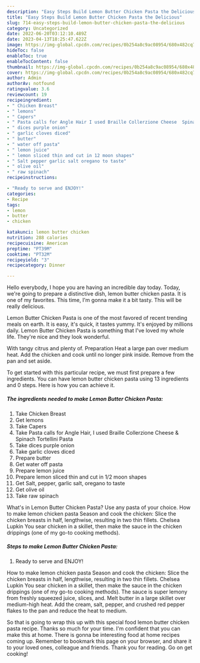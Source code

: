 ```yaml
---
description: "Easy Steps Build Lemon Butter Chicken Pasta the Delicious"
title: "Easy Steps Build Lemon Butter Chicken Pasta the Delicious"
slug: 714-easy-steps-build-lemon-butter-chicken-pasta-the-delicious
category: Uncategorized
date: 2022-06-20T03:12:10.489Z
date: 2023-04-13T18:25:47.622Z
image: https://img-global.cpcdn.com/recipes/0b254a8c9ac08954/680x482cq70/lemon-butter-chicken-pasta-recipe-main-photo.jpg
hideToc: false
enableToc: true
enableTocContent: false
thumbnail: https://img-global.cpcdn.com/recipes/0b254a8c9ac08954/680x482cq70/lemon-butter-chicken-pasta-recipe-main-photo.jpg
cover: https://img-global.cpcdn.com/recipes/0b254a8c9ac08954/680x482cq70/lemon-butter-chicken-pasta-recipe-main-photo.jpg
author: Admin
authorAv: notfound
ratingvalue: 3.6
reviewcount: 19
recipeingredient:
- " Chicken Breast"
- " lemons"
- " Capers"
- " Pasta calls for Angle Hair I used Braille Collerzione Cheese  Spinach Tortellini Pasta"
- " dices purple onion"
- " garlic cloves diced"
- " butter"
- " water off pasta"
- " lemon juice"
- " lemon sliced thin and cut in 12 moon shapes"
- " Salt pepper garlic salt oregano to taste"
- " olive oil"
- " raw spinach"
recipeinstructions:

- "Ready to serve and ENJOY!"
categories:
- Recipe
tags:
- lemon
- butter
- chicken

katakunci: lemon butter chicken 
nutrition: 288 calories
recipecuisine: American
preptime: "PT39M"
cooktime: "PT32M"
recipeyield: "3"
recipecategory: Dinner

---
```



Hello everybody, I hope you are having an incredible day today. Today, we're going to prepare a distinctive dish, lemon butter chicken pasta. It is one of my favorites. This time, I'm gonna make it a bit tasty. This will be really delicious.

Lemon Butter Chicken Pasta is one of the most favored of recent trending meals on earth. It is easy, it's quick, it tastes yummy. It's enjoyed by millions daily. Lemon Butter Chicken Pasta is something that I've loved my whole life. They're nice and they look wonderful.

With tangy citrus and plenty of. Preparation Heat a large pan over medium heat. Add the chicken and cook until no longer pink inside. Remove from the pan and set aside.


To get started with this particular recipe, we must first prepare a few ingredients. You can have lemon butter chicken pasta using 13 ingredients and 0 steps. Here is how you can achieve it.

<!--inarticleads1-->

##### The ingredients needed to make Lemon Butter Chicken Pasta:

1. Take  Chicken Breast
1. Get  lemons
1. Take  Capers
1. Take  Pasta calls for Angle Hair, I used Braille Collerzione Cheese &amp; Spinach Tortellini Pasta
1. Take  dices purple onion
1. Take  garlic cloves diced
1. Prepare  butter
1. Get  water off pasta
1. Prepare  lemon juice
1. Prepare  lemon sliced thin and cut in 1/2 moon shapes
1. Get  Salt, pepper, garlic salt, oregano to taste
1. Get  olive oil
1. Take  raw spinach


What&#39;s in Lemon Butter Chicken Pasta? Use any pasta of your choice. How to make lemon chicken pasta Season and cook the chicken: Slice the chicken breasts in half, lengthwise, resulting in two thin fillets. Chelsea Lupkin You sear chicken in a skillet, then make the sauce in the chicken drippings (one of my go-to cooking methods). 

<!--inarticleads2-->

##### Steps to make Lemon Butter Chicken Pasta:


1. Ready to serve and ENJOY!

How to make lemon chicken pasta Season and cook the chicken: Slice the chicken breasts in half, lengthwise, resulting in two thin fillets. Chelsea Lupkin You sear chicken in a skillet, then make the sauce in the chicken drippings (one of my go-to cooking methods). The sauce is super lemony from freshly squeezed juice, slices, and. Melt butter in a large skillet over medium-high heat. Add the cream, salt, pepper, and crushed red pepper flakes to the pan and reduce the heat to medium. 

So that is going to wrap this up with this special food lemon butter chicken pasta recipe. Thanks so much for your time. I'm confident that you can make this at home. There is gonna be interesting food at home recipes coming up. Remember to bookmark this page on your browser, and share it to your loved ones, colleague and friends. Thank you for reading. Go on get cooking!
